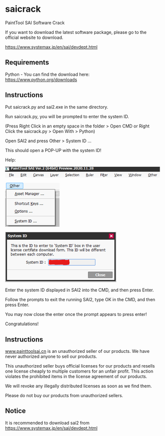 # saicrack
PaintTool SAI Software Crack


If you want to download the latest software package, please go to the official website to download.


https://www.systemax.jp/en/sai/devdept.html

## Requirements
Python - You can find the download here: https://www.python.org/downloads

## Instructions

Put saicrack.py and sai2.exe in the same directory.

Run saicrack.py, you will be prompted to enter the system ID.

(Press Right Click in an empty space in the folder > Open CMD or Right Click the saicrack.py > Open With > Python)

Open SAI2 and press Other > System ID ...

This should open a POP-UP with the system ID!

Help:

![Tutorial1](Images/Tuto1.png)

![Tutorial2](Images/Tuto2.png)

![Tutorial3](Images/Tuto3.png)


Enter the system ID displayed in SAI2 into the CMD, and then press Enter.

Follow the prompts to exit the running SAI2, type OK in the CMD, and then press Enter.

You may now close the enter once the prompt appears to press enter!

Congratulations!


## Instructions
www.painttoolsai.cn is an unauthorized seller of our products. We have never authorized anyone to sell our products.

This unauthorized seller buys official licenses for our products and resells one license cheaply to multiple customers for an unfair profit. This action violates the prohibited items in the license agreement of our products.

We will revoke any illegally distributed licenses as soon as we find them.

Please do not buy our products from unauthorized sellers.

## Notice
It is recommended to download sai2 from https://www.systemax.jp/en/sai/devdept.html
